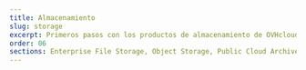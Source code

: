 ```yaml
---
title: Almacenamiento
slug: storage
excerpt: Primeros pasos con los productos de almacenamiento de OVHcloud
order: 06
sections: Enterprise File Storage, Object Storage, Public Cloud Archive, Veeam, Cloud Disk Array, NAS
---
```

